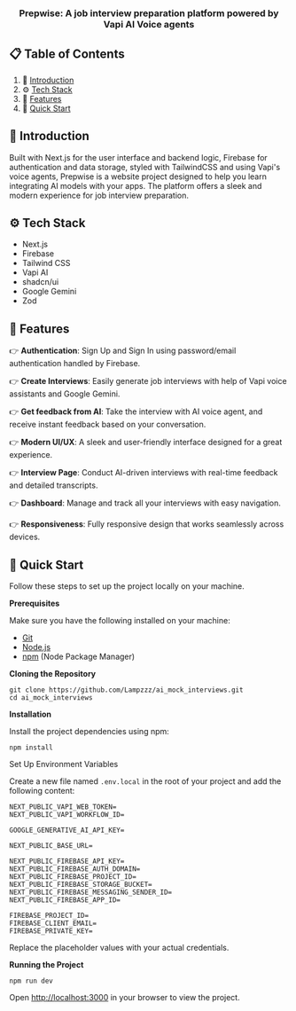 <h3 align="center">Prepwise: A job interview preparation platform powered by Vapi AI Voice agents</h3>



## 📋 Table of Contents

1. 🤖 [Introduction](#introduction)
2. ⚙️ [Tech Stack](#tech-stack)
3. 🔋 [Features](#features)
4. 🤸 [Quick Start](#quick-start)



## 🤖 Introduction
Built with Next.js for the user interface and backend logic, Firebase for authentication and data storage, styled with TailwindCSS and using Vapi's voice agents, Prepwise is a website project designed to help you learn integrating AI models with your apps. The platform offers a sleek and modern experience for job interview preparation.



## ⚙️ Tech Stack

- Next.js
- Firebase
- Tailwind CSS
- Vapi AI
- shadcn/ui
- Google Gemini
- Zod



## 🔋 Features

👉 **Authentication**: Sign Up and Sign In using password/email authentication handled by Firebase. 

👉 **Create Interviews**: Easily generate job interviews with help of Vapi voice assistants and Google Gemini.

👉 **Get feedback from AI**: Take the interview with AI voice agent, and receive instant feedback based on your conversation. 

👉 **Modern UI/UX**: A sleek and user-friendly interface designed for a great experience.

👉 **Interview Page**: Conduct AI-driven interviews with real-time feedback and detailed transcripts. 

👉 **Dashboard**: Manage and track all your interviews with easy navigation. 

👉 **Responsiveness**: Fully responsive design that works seamlessly across devices. 


## 🤸 Quick Start

Follow these steps to set up the project locally on your machine.

**Prerequisites**

Make sure you have the following installed on your machine:

- [Git](https://git-scm.com)
- [Node.js](https://nodejs.org)
- [npm](https://www.npmjs.com) (Node Package Manager)

**Cloning the Repository**

```
git clone https://github.com/Lampzzz/ai_mock_interviews.git
cd ai_mock_interviews 
```

**Installation**

Install the project dependencies using npm:

```
npm install
```

Set Up Environment Variables

Create a new file named ```.env.local``` in the root of your project and add the following content:

```
NEXT_PUBLIC_VAPI_WEB_TOKEN=
NEXT_PUBLIC_VAPI_WORKFLOW_ID=

GOOGLE_GENERATIVE_AI_API_KEY=

NEXT_PUBLIC_BASE_URL=

NEXT_PUBLIC_FIREBASE_API_KEY=
NEXT_PUBLIC_FIREBASE_AUTH_DOMAIN=
NEXT_PUBLIC_FIREBASE_PROJECT_ID=
NEXT_PUBLIC_FIREBASE_STORAGE_BUCKET=
NEXT_PUBLIC_FIREBASE_MESSAGING_SENDER_ID=
NEXT_PUBLIC_FIREBASE_APP_ID=

FIREBASE_PROJECT_ID=
FIREBASE_CLIENT_EMAIL=
FIREBASE_PRIVATE_KEY=
```
Replace the placeholder values with your actual credentials.

**Running the Project**

```
npm run dev
```

Open [http://localhost:3000](http://localhost:3000) in your browser to view the project.



